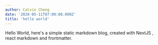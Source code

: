 ```yaml
---
author: Calvin Cheng
date: '2020-05-11T07:00:00.000Z'
title: 'hello world'
---
```


Hello World, here's a simple static markdown blog, created with NextJS
, react markdown and frontmatter.
